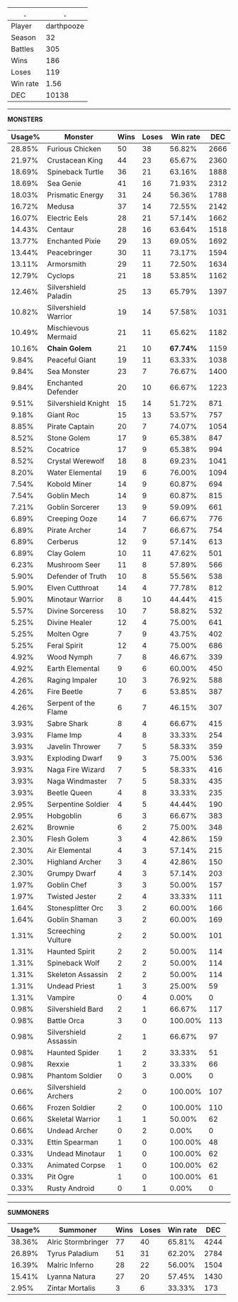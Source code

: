 .|.
|-|-
Player|darthpooze
Season|32
Battles|305
Wins|186
Loses|119
Win rate|1.56
DEC|10138

---
**MONSTERS**

Usage%|Monster|Wins|Loses|Win rate|DEC|
-|-|-|-|-|-|
28.85%|Furious Chicken|50|38|56.82%|2666|
21.97%|Crustacean King|44|23|65.67%|2360|
18.69%|Spineback Turtle|36|21|63.16%|1888|
18.69%|Sea Genie|41|16|71.93%|2312|
18.03%|Prismatic Energy|31|24|56.36%|1788|
16.72%|Medusa|37|14|72.55%|2142|
16.07%|Electric Eels|28|21|57.14%|1662|
14.43%|Centaur|28|16|63.64%|1518|
13.77%|Enchanted Pixie|29|13|69.05%|1692|
13.44%|Peacebringer|30|11|73.17%|1594|
13.11%|Armorsmith|29|11|72.50%|1634|
12.79%|Cyclops|21|18|53.85%|1162|
12.46%|Silvershield Paladin|25|13|65.79%|1397|
10.82%|Silvershield Warrior|19|14|57.58%|1031|
10.49%|Mischievous Mermaid|21|11|65.62%|1182|
10.16%|**Chain Golem**|21|10|**67.74%**|1159|
9.84%|Peaceful Giant|19|11|63.33%|1038|
9.84%|Sea Monster|23|7|76.67%|1400|
9.84%|Enchanted Defender|20|10|66.67%|1223|
9.51%|Silvershield Knight|15|14|51.72%|871|
9.18%|Giant Roc|15|13|53.57%|757|
8.85%|Pirate Captain|20|7|74.07%|1054|
8.52%|Stone Golem|17|9|65.38%|847|
8.52%|Cocatrice|17|9|65.38%|994|
8.52%|Crystal Werewolf|18|8|69.23%|1041|
8.20%|Water Elemental|19|6|76.00%|1094|
7.54%|Kobold Miner|14|9|60.87%|694|
7.54%|Goblin Mech|14|9|60.87%|815|
7.21%|Goblin Sorcerer|13|9|59.09%|661|
6.89%|Creeping Ooze|14|7|66.67%|776|
6.89%|Pirate Archer|14|7|66.67%|754|
6.89%|Cerberus|12|9|57.14%|613|
6.89%|Clay Golem|10|11|47.62%|501|
6.23%|Mushroom Seer|11|8|57.89%|566|
5.90%|Defender of Truth|10|8|55.56%|538|
5.90%|Elven Cutthroat|14|4|77.78%|812|
5.90%|Minotaur Warrior|8|10|44.44%|415|
5.57%|Divine Sorceress|10|7|58.82%|532|
5.25%|Divine Healer|12|4|75.00%|641|
5.25%|Molten Ogre|7|9|43.75%|402|
5.25%|Feral Spirit|12|4|75.00%|686|
4.92%|Wood Nymph|7|8|46.67%|339|
4.92%|Earth Elemental|9|6|60.00%|450|
4.26%|Raging Impaler|10|3|76.92%|588|
4.26%|Fire Beetle|7|6|53.85%|387|
4.26%|Serpent of the Flame|6|7|46.15%|307|
3.93%|Sabre Shark|8|4|66.67%|415|
3.93%|Flame Imp|4|8|33.33%|254|
3.93%|Javelin Thrower|7|5|58.33%|359|
3.93%|Exploding Dwarf|9|3|75.00%|536|
3.93%|Naga Fire Wizard|7|5|58.33%|416|
3.93%|Naga Windmaster|7|5|58.33%|435|
3.93%|Beetle Queen|4|8|33.33%|235|
2.95%|Serpentine Soldier|4|5|44.44%|190|
2.95%|Hobgoblin|6|3|66.67%|383|
2.62%|Brownie|6|2|75.00%|348|
2.30%|Flesh Golem|3|4|42.86%|159|
2.30%|Air Elemental|4|3|57.14%|215|
2.30%|Highland Archer|3|4|42.86%|150|
2.30%|Grumpy Dwarf|4|3|57.14%|203|
1.97%|Goblin Chef|3|3|50.00%|157|
1.97%|Twisted Jester|2|4|33.33%|111|
1.64%|Stonesplitter Orc|3|2|60.00%|166|
1.64%|Goblin Shaman|3|2|60.00%|169|
1.31%|Screeching Vulture|2|2|50.00%|101|
1.31%|Haunted Spirit|2|2|50.00%|114|
1.31%|Spineback Wolf|2|2|50.00%|114|
1.31%|Skeleton Assassin|2|2|50.00%|114|
1.31%|Undead Priest|1|3|25.00%|59|
1.31%|Vampire|0|4|0.00%|0|
0.98%|Silvershield Bard|2|1|66.67%|117|
0.98%|Battle Orca|3|0|100.00%|113|
0.98%|Silvershield Assassin|2|1|66.67%|97|
0.98%|Haunted Spider|1|2|33.33%|51|
0.98%|Rexxie|1|2|33.33%|66|
0.98%|Phantom Soldier|0|3|0.00%|0|
0.66%|Silvershield Archers|2|0|100.00%|107|
0.66%|Frozen Soldier|2|0|100.00%|110|
0.66%|Skeletal Warrior|1|1|50.00%|62|
0.66%|Undead Archer|0|2|0.00%|0|
0.33%|Ettin Spearman|1|0|100.00%|48|
0.33%|Undead Minotaur|1|0|100.00%|62|
0.33%|Animated Corpse|1|0|100.00%|62|
0.33%|Pit Ogre|1|0|100.00%|61|
0.33%|Rusty Android|0|1|0.00%|0|

---
**SUMMONERS**

Usage%|Summoner|Wins|Loses|Win rate|DEC|
-|-|-|-|-|-|
38.36%|Alric Stormbringer|77|40|65.81%|4244|
26.89%|Tyrus Paladium|51|31|62.20%|2784|
16.39%|Malric Inferno|28|22|56.00%|1504|
15.41%|Lyanna Natura|27|20|57.45%|1430|
2.95%|Zintar Mortalis|3|6|33.33%|173|
